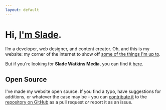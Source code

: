 ```yaml
---
layout: default
---
```


# Hi, [I'm Slade](/about/).

I’m a developer, web designer, and content creator. Oh, and this is my website: my corner of the internet to show off [some of the things I'm up to](/blonger/). 

But if you're looking for **Slade Watkins Media**, you can find it [here](https://media.sites.sladewatkins.com).

## Open Source
I've made my website open source. If you find a typo, have suggestions for additions, or whatever the case may be - you can [contribute it](https://www.sladewatkins.com/docs/website/contributing) to the [repository on GitHub](https://github.com/sladewatkins/website) as a pull request *or* report it as an issue.